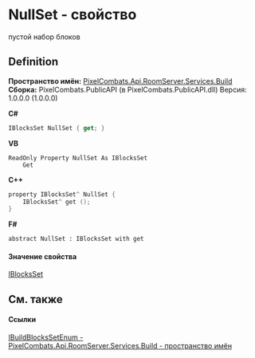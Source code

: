 # NullSet - свойство


пустой набор блоков



## Definition
**Пространство имён:** <a href="13601317-1cec-d8a4-23a8-2be7208954e2">PixelCombats.Api.RoomServer.Services.Build</a>  
**Сборка:** PixelCombats.PublicAPI (в PixelCombats.PublicAPI.dll) Версия: 1.0.0.0 (1.0.0.0)

**C#**
``` C#
IBlocksSet NullSet { get; }
```
**VB**
``` VB
ReadOnly Property NullSet As IBlocksSet
	Get
```
**C++**
``` C++
property IBlocksSet^ NullSet {
	IBlocksSet^ get ();
}
```
**F#**
``` F#
abstract NullSet : IBlocksSet with get
```



#### Значение свойства
<a href="0514bb4c-a7d5-360c-89cb-e5fc173cf655">IBlocksSet</a>

## См. также


#### Ссылки
<a href="64cae2c9-8053-974d-681f-6c37485e59f5">IBuildBlocksSetEnum - </a>  
<a href="13601317-1cec-d8a4-23a8-2be7208954e2">PixelCombats.Api.RoomServer.Services.Build - пространство имён</a>  
